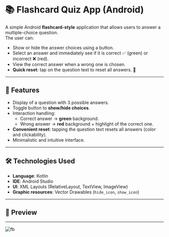 # 📚 Flashcard Quiz App (Android)

A simple Android **flashcard-style** application that allows users to answer a multiple-choice question.  
The user can:  
- Show or hide the answer choices using a button.  
- Select an answer and immediately see if it is correct ✅ (green) or incorrect ❌ (red).  
- View the correct answer when a wrong one is chosen.  
- **Quick reset**: tap on the question text to reset all answers. 🔄  

---

## 🚀 Features
- Display of a question with 3 possible answers.  
- Toggle button to **show/hide choices**.  
- Interaction handling:  
  - Correct answer → **green** background.  
  - Wrong answer → **red** background + highlight of the correct one.  
- **Convenient reset**: tapping the question text resets all answers (color and clickability).  
- Minimalistic and intuitive interface.  

---

## 🛠️ Technologies Used
- **Language**: Kotlin  
- **IDE**: Android Studio  
- **UI**: XML Layouts (RelativeLayout, TextView, ImageView)  
- **Graphic resources**: Vector Drawables (`hide_icon`, `show_icon`)  

---

## 📸 Preview  
---

![fb](https://github.com/user-attachments/assets/26840fbb-45ad-413e-b09d-dffe18a0f13b)

